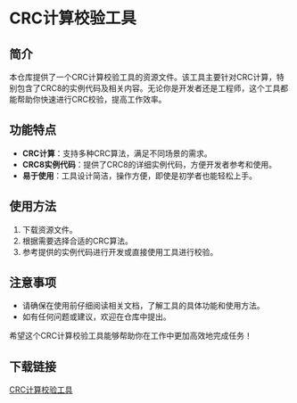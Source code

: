 # CRC计算校验工具

## 简介

本仓库提供了一个CRC计算校验工具的资源文件。该工具主要针对CRC计算，特别包含了CRC8的实例代码及相关内容。无论你是开发者还是工程师，这个工具都能帮助你快速进行CRC校验，提高工作效率。

## 功能特点

- **CRC计算**：支持多种CRC算法，满足不同场景的需求。
- **CRC8实例代码**：提供了CRC8的详细实例代码，方便开发者参考和使用。
- **易于使用**：工具设计简洁，操作方便，即使是初学者也能轻松上手。

## 使用方法

1. 下载资源文件。
2. 根据需要选择合适的CRC算法。
3. 参考提供的实例代码进行开发或直接使用工具进行校验。

## 注意事项

- 请确保在使用前仔细阅读相关文档，了解工具的具体功能和使用方法。
- 如有任何问题或建议，欢迎在仓库中提出。

希望这个CRC计算校验工具能够帮助你在工作中更加高效地完成任务！

## 下载链接

[CRC计算校验工具](https://pan.quark.cn/s/049de730f52f)